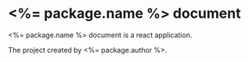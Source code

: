 # <%= package.name %> document

<%= package.name %> document is a react application.

The project created by <%= package.author %>.
